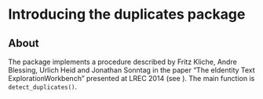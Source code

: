 Introducing the duplicates package
================

<!-- README.md is generated from README.Rmd. Please edit that file -->

## About

The package implements a procedure described by Fritz Kliche, Andre
Blessing, Urlich Heid and Jonathan Sonntag in the paper “The eIdentity
Text ExplorationWorkbench” presented at LREC 2014 (see ). The main
function is `detect_duplicates()`.
